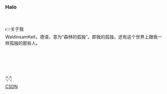 ### Halo
</br></br>
👉关于我</br>
WaldinsamKeit，德语，意为“森林的孤独”。即我的孤独，还有这个世界上跟我一样孤独的那些人。

</br></br>
----


👇👇</br>
<a href="https://blog.csdn.net/weixin_42950931">CSDN</a>












<!--
**WaldinsamKeit/WaldinsamKeit** is a ✨ _special_ ✨ repository because its `README.md` (this file) appears on your GitHub profile.

Here are some ideas to get you started:

- 🔭 I’m currently working on ...
- 🌱 I’m currently learning ...
- 👯 I’m looking to collaborate on ...
- 🤔 I’m looking for help with ...
- 💬 Ask me about ...
- 📫 How to reach me: ...
- 😄 Pronouns: ...
- ⚡ Fun fact: ...
-->
